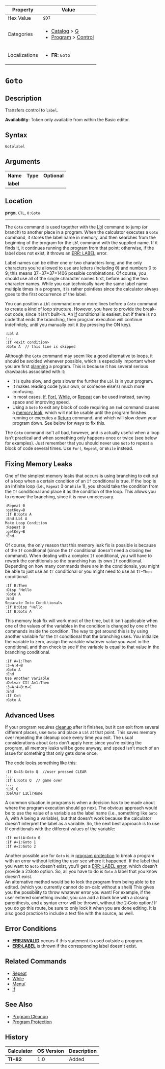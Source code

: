 | Property      | Value |
|---------------|-------|
| Hex Value     | `$D7`|
| Categories    | <ul><li>[Catalog](<../categories/Catalog.md>) > [G](<../categories/Catalog.md#G>)</li><li>[Program](<../categories/Program.md>) > [Control](<../categories/Program.md#Control>)</li></ul> |
| Localizations | <ul><li><b>FR</b>: `Goto `</li></ul> |

# `Goto `

## Description
Transfers control to `label`.


<b>Availability</b>: Token only available from within the Basic editor.

## Syntax
`Gotolabel`

## Arguments
<table>
<tr><th>Name</th><th>Type</th><th>Optional</th></tr>

<tr><td><b>label</b></td><td></td><td></td></tr>

</table>

## Location
<tt><kbd><b>prgm</b></kbd></tt>, `CTL`, `0:Goto`
<hr>

The `Goto` command is used together with the [Lbl](/lbl) command to jump (or branch) to another place in a program. When the calculator executes a `Goto` command, it stores the label name in memory, and then searches from the beginning of the program for the `Lbl` command with the supplied name. If it finds it, it continues running the program from that point; otherwise, if the label does not exist, it throws an [ERR: LABEL](/errors#label) error.

Label names can be either one or two characters long, and the only characters you're allowed to use are letters (including θ) and numbers 0 to 9; this means 37+37*37=1406 possible combinations. Of course, you should use all of the single character names first, before using the two character names. While you can technically have the same label name multiple times in a program, it is rather pointless since the calculator always goes to the first occurrence of the label.

You can position a `Lbl` command one or more lines before a `Goto` command to create a kind of loop structure. However, you have to provide the break-out code, since it isn't built-in. An [If](/if) conditional is easiest, but if there is no code that ends the branching, then program execution will continue indefinitely, until you manually exit it (by pressing the ON key).

```ti-basic
:Lbl A
:...
:If <exit condition>
:Goto A  // this line is skipped
```

Although the `Goto` command may seem like a good alternative to loops, it should be avoided whenever possible, which is especially important when you are first [planning](/plan) a program. This is because it has several serious drawbacks associated with it:

*   It is quite slow, and gets slower the further the `Lbl` is in your program.
*   It makes reading code (your own, or someone else's) much more confusing.
*   In most cases, [If](/if), [For(](/for), [While](/while), or [Repeat](/repeat) can be used instead, saving space and improving speed.
*   Using a `Goto` to exit any block of code requiring an `End` command causes a [memory leak](/memory-leaks), which will not be usable until the program finishes running or executes a [Return](/return) command, and which will slow down your program down. See below for ways to fix this.

The `Goto` command isn't all bad, however, and is actually useful when a loop isn't practical and when something only happens once or twice (see below for examples). Just remember that you should never use `Goto` to repeat a block of code several times. Use `For(`, `Repeat`, or `While` instead.

## Fixing Memory Leaks

One of the simplest memory leaks that occurs is using branching to exit out of a loop when a certain condition of an `If` conditional is true. If the loop is an infinite loop (i.e., `Repeat` 0 or `While` 1), you should take the condition from the `If` conditional and place it as the condition of the loop. This allows you to remove the branching, since it is now unnecessary.

```ti-basic
:Repeat 0
:getKey→B
:If B:Goto A
:End:Lbl A
Make Loop Condition
:Repeat B
:getKey→B
:End
```

Of course, the only reason that this memory leak fix is possible is because of the `If` conditional (since the `If` conditional doesn't need a closing `End` command). When dealing with a complex `If` conditional, you will have to rework the conditionals so the branching has its own `If` conditional. Depending on how many commands there are in the conditionals, you might be able to just use an `If` conditional or you might need to use an `If`-`Then` conditional.

```ti-basic
:If B:Then
:Disp "Hello
:Goto A
:End
Separate Into Conditionals
:If B:Disp "Hello
:If B:Goto A
```

This memory leak fix will work most of the time, but it isn't applicable when one of the values of the variables in the condition is changed by one of the commands inside the condition. The way to get around this is by using another variable for the `If` conditional that the branching uses. You initialize the variable to zero, assign the variable whatever value you want in the conditional, and then check to see if the variable is equal to that value in the branching conditional.

```ti-basic
:If A=1:Then
:3→A:4→B
:Goto A
:End
Use Another Variable
:Delvar CIf A=1:Then
:3→A:4→B:π→C
:End
:If C=π
:Goto A
```

## Advanced Uses

If your program requires [cleanup](/cleanup) after it finishes, but it can exit from several different places, use `Goto` and place a `Lbl` at that point. This saves memory over repeating the cleanup code every time you exit. The usual considerations about `Goto` don't apply here: since you're exiting the program, all memory leaks will be gone anyway, and speed isn't much of an issue for something that only gets done once.

The code looks something like this:

```ti-basic
:If K=45:Goto Q  //user pressed CLEAR
:...
:If L:Goto Q  // game over
:...
:Lbl Q
:DelVar L1ClrHome
```

A common situation in programs is when a decision has to be made about where the program execution should go next. The obvious approach would be to use the value of a variable as the label name (i.e., something like `Goto` A, with A being a variable), but that doesn't work because the calculator doesn't interpret the label as a variable. So, the next best approach is to use If conditionals with the different values of the variable:

```ti-basic
:If not(A:Goto 0
:If A=1:Goto 1
:If A=2:Goto 2
```

Another possible use for `Goto` is in [program protection](/protection) to break a program with an error without letting the user see where it happened. If the label that you want to `Goto` doesn't exist, you'll get a [ERR: LABEL error](/errors#label), which doesn't provide a 2:Goto option. So, all you have to do is `Goto` a label that you know doesn't exist.  
An alternative method would be to lock the program from being able to be edited. (which you currently cannot do on-calc without a shell) This gives you the possibility to throw whatever error you want! For example, if the user entered something invalid, you can add a blank line with a closing parenthesis, and a syntax error will be thrown, without the 2:Goto option! If you do go this route, be sure to only lock it when you are done editing. It is also good practice to include a text file with the source, as well.

## Error Conditions

*   **[ERR:INVALID](/errors#invalid)** occurs if this statement is used outside a program.
*   **[ERR:LABEL](/errors#label)** is thrown if the corresponding label doesn't exist.

## Related Commands

*   [Repeat](/repeat)
*   [While](/while)
*   [Menu(](/menu)
*   [If](/if)

## See Also

*   [Program Cleanup](/cleanup)
*   [Program Protection](/protection)

## History
| Calculator | OS Version | Description |
|------------|------------|-------------|
| <b>TI-82</b> | 1.0 | Added |



